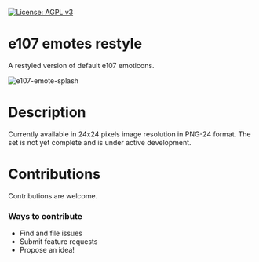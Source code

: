 [![License: AGPL v3](https://img.shields.io/badge/License-AGPL%20v3-blue.svg)](https://www.gnu.org/licenses/agpl-3.0)
# e107 emotes restyle
A restyled version of default e107 emoticons. 

![e107-emote-splash](https://user-images.githubusercontent.com/315195/40239176-55f60792-5ac6-11e8-8d16-e4a653ffad51.png)

# Description
Currently available in 24x24 pixels image resolution in PNG-24 format. The set is not yet complete and is under active development.

# Contributions
Contributions are welcome.

### Ways to contribute
* Find and file issues
* Submit feature requests
* Propose an idea!

